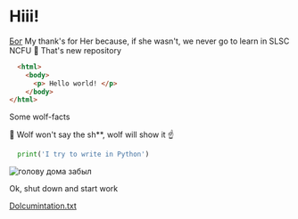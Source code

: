 # Hiii!
[Бог](https://user-images.githubusercontent.com/59179698/136337642-377d5189-7999-413d-820d-e23f43fdbe7b.jpg)
My thank's for Her because, if she wasn't, we never go to learn in SLSC NCFU 🙏
That's new repository
``` html
  <html>
    <body>
      <p> Hello world! </p>
    </body>
</html>
```
Some wolf-facts 

:wolf: Wolf won't say the sh**, wolf will show it :point_up:

``` python
  print('I try to write in Python')
```
![голову дома забыл](https://user-images.githubusercontent.com/59179698/136330453-95a1ff3a-8889-46c8-9167-af2e33473e99.jpg)

Ok, shut down and start work

[Dolcumintation.txt](https://github.com/Misha08/Rep-2/files/7299586/Dolcumintation.txt)

